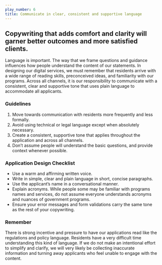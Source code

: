 ```yaml
---
play_number: 6
title: Communicate in clear, consistent and supportive language
---
```

## Copywriting that adds comfort and clarity will garner better outcomes and more satisfied clients.

Language is important. The way that we frame questions and guidance influences how people understand the content of our statements. In designing our digital services, we must remember that residents arrive with a wide range of reading skills, preconceived ideas, and familiarity with our programs. Across all channels, it is our responsibility to communicate with a consistent, clear and supportive tone that uses plain language to accommodate all applicants.

### Guidelines
1. Move towards communication with residents more frequently and less formally.
2. Avoid using technical or legal language except when absolutely necessary. 
3. Create a consistent, supportive tone that applies throughout the application and across all channels.
4. Don’t assume people will understand the basic questions, and provide context whenever possible.


### Application Design Checklist
- Use a warm and affirming written voice.
- Write in simple, clear and plain language in short, concise paragraphs.
- Use the applicant’s name in a conversational manner.
- Explain acronyms. While people some may be familiar with programs names and services, do not assume everyone understands acronyms and nuances of government programs.
- Ensure your error messages and form validations carry the same tone as the rest of your copywriting.

### Remember
There is strong incentive and pressure to have our applications read like the regulations and policy language. Residents have a very difficult time understanding this kind of language. If we do not make an intentional effort to simplify and clarify, we will very likely be collecting inaccurate information and turning away applicants who feel unable to engage with the content.